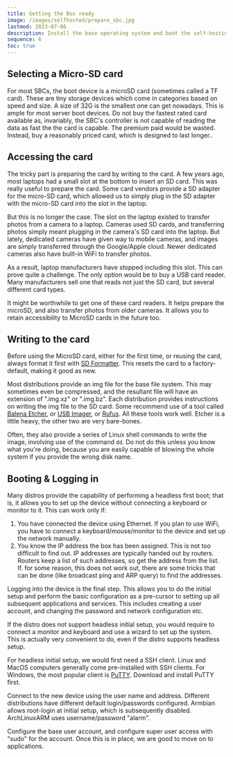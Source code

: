 ```yaml
---
title: Getting the Box ready
image: /images/selfhosted/prepare_sbc.jpg
lastmod: 2023-07-06
description: Install the base operating system and boot the self-hosting box, before the applications and services
sequence: 6
toc: true
---
```


## Selecting a Micro-SD card

For most SBCs, the boot device is a microSD card (sometimes called a TF card). These are tiny storage devices which come in categories based on speed and size. A size of 32G is the smallest one can get nowadays. This is ample for most server boot devices. Do not buy the fastest rated card available as, invariably, the SBC's controller is not capable of reading the data as fast the the card is capable. The premium paid would be wasted. Instead, buy a reasonably priced card, which is designed to last longer..

## Accessing the card

The tricky part is preparing the card by writing to the card. A few years ago, most laptops had a small slot at the bottom to insert an SD card. This was really useful to prepare the card. Some card vendors provide a SD adapter for the micro-SD card, which allowed us to simply plug in the SD adapter with the micro-SD card into the slot in the laptop.

But this is no longer the case. The slot on the laptop existed to transfer photos from a camera to a laptop. Cameras used SD cards, and transferring photos simply meant plugging in the camera's SD card into the laptop. But lately, dedicated cameras have given way to mobile cameras, and images are simply transferred through the Google/Apple cloud. Newer dedicated cameras also have built-in WiFi to transfer photos.

As a result, laptop manufacturers have stopped including this slot. This can prove quite a challenge. The only option would be to buy a USB card reader. Many manufacturers sell one that reads not just the SD card, but several different card types.

It might be worthwhile to get one of these card readers. It helps prepare the microSD, and also transfer photos from older cameras. It allows you to retain accessibility to MicroSD cards in the future too.

## Writing to the card

Before using the MicroSD card, either for the first time, or reusing the card, always format it first with [SD Formatter](https://www.sdcard.org/downloads/formatter/). This resets the card to a factory-default, making it good as new.

Most distributions provide an img file for the base file system. This may sometimes even be compressed, and the resultant file will have an extension  of ".img.xz" or ".img.bz".  Each distribution provides instructions on writing the img file to the SD card. Some recommend use of a tool called [Balena Etcher](https://etcher.balena.io/), or [USB Imager](https://bztsrc.gitlab.io/usbimager/), or [Rufus](https://rufus.ie/). All these tools work well. Etcher is a little heavy, the other two are very bare-bones.

Often, they also provide a series of Linux shell commands to write the image, involving use of the command `dd`. Do not do this unless you know what you're doing, because you are easily capable of blowing the whole system if you provide the wrong disk name.

## Booting & Logging in

Many distros provide the capability of performing a headless first boot; that is, it allows you to set up the device without connecting a keyboard or monitor to it. This can work only if:
1. You have connected the device using Ethernet. If you plan to use WiFi, you have to connect a keyboard/mouse/monitor to the device and set up the network manually.
2. You know the IP address the box has been assigned. This is not too difficult to find out. IP addresses are typically handed out by routers. Routers keep a list of such addresses, so get the address from the list. If. for some reason, this does not work out, there are some tricks that can be done (like broadcast ping and ARP query) to find the addresses.

Logging into the device is the final step. This allows you to do the initial setup and perform the basic configuration as a pre-cursor to setting up all subsequent applications and services. This includes creating a user account, and changing the password and network configuration etc.

If the distro does not support headless initial setup, you would require to connect a monitor and keyboard and use a wizard to set up the system. This is actually very convenient to do, even if the distro supports headless setup.

For headless initial setup, we would first need a SSH client. Linux and MacOS computers generally come pre-installed with SSH clients. For Windows, the most popular client is [PuTTY](https://www.putty.org/). Download and install PuTTY first.

Connect to the new device using the user name and address. Different distributions have different default login/passwords configured. Armbian allows root-login at initial setup, which is subsequently disabled. ArchLinuxARM uses username/password "alarm".

Configure the base user account, and configure super user access with "sudo" for the account. Once this is in place, we are good to move on to applications.
